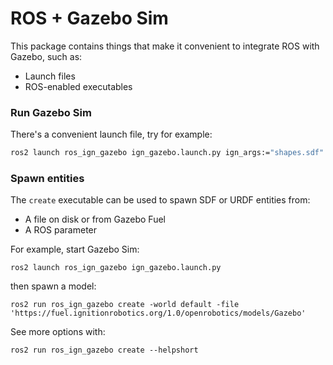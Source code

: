 # ROS + Gazebo Sim

This package contains things that make it convenient to integrate ROS with Gazebo, such as:

 - Launch files
 - ROS-enabled executables

### Run Gazebo Sim

There's a convenient launch file, try for example:

```bash
ros2 launch ros_ign_gazebo ign_gazebo.launch.py ign_args:="shapes.sdf"
```

### Spawn entities

The `create` executable can be used to spawn SDF or URDF entities from:

 - A file on disk or from Gazebo Fuel
 - A ROS parameter

For example, start Gazebo Sim:

```
ros2 launch ros_ign_gazebo ign_gazebo.launch.py
```

then spawn a model:

```
ros2 run ros_ign_gazebo create -world default -file 'https://fuel.ignitionrobotics.org/1.0/openrobotics/models/Gazebo'
```

See more options with:

```
ros2 run ros_ign_gazebo create --helpshort
```
